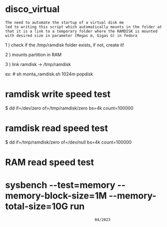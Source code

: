 # disco_virtual

	The need to automate the startup of a virtual disk me
	led to writing this script which automatically mounts in the folder at
	that it is a link to a temporary folder where the RAMDISK is mounted
	with desired size in parameter (Megas m, Gigas G) in fedora

1 ) check if the /tmp/ramdisk folder exists, if not, create it!

2 ) mounts partition in RAM

3 ) link ramdisk -> /tmp/ramdisk



ex: # sh monta_ramdisk.sh 1024m popdisk


# ramdisk write speed test
$ dd if=/dev/zero of=/tmp/ramdisk/zero bs=4k count=100000

# ramdisk read speed test
$ dd if=/tmp/ramdisk/zero of=/dev/null bs=4k count=100000

# RAM read speed test
# sysbench --test=memory --memory-block-size=1M --memory-total-size=10G run
	
											04/2023
